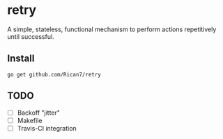 # retry

<!--[![GoDoc](https://godoc.org/github.com/Rican7/retry?status.png)](https://godoc.org/github.com/Rican7/retry) [![Build Status](https://travis-ci.org/Rican7/retry.svg?branch=master)](https://travis-ci.org/Rican7/retry)-->

A simple, stateless, functional mechanism to perform actions repetitively until successful.


## Install

`go get github.com/Rican7/retry`

## TODO

- [ ] Backoff "jitter"
- [ ] Makefile
- [ ] Travis-CI integration
